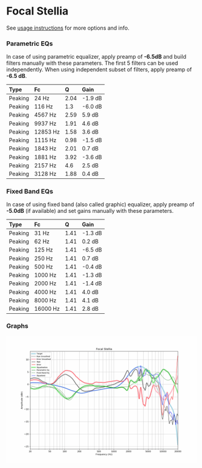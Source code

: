 # Focal Stellia
See [usage instructions](https://github.com/jaakkopasanen/AutoEq#usage) for more options and info.

### Parametric EQs
In case of using parametric equalizer, apply preamp of **-6.5dB** and build filters manually
with these parameters. The first 5 filters can be used independently.
When using independent subset of filters, apply preamp of **-6.5 dB**.

| Type    | Fc       |    Q | Gain    |
|:--------|:---------|:-----|:--------|
| Peaking | 24 Hz    | 2.04 | -1.9 dB |
| Peaking | 116 Hz   | 1.3  | -6.0 dB |
| Peaking | 4567 Hz  | 2.59 | 5.9 dB  |
| Peaking | 9937 Hz  | 1.91 | 4.6 dB  |
| Peaking | 12853 Hz | 1.58 | 3.6 dB  |
| Peaking | 1115 Hz  | 0.98 | -1.5 dB |
| Peaking | 1843 Hz  | 2.01 | 0.7 dB  |
| Peaking | 1881 Hz  | 3.92 | -3.6 dB |
| Peaking | 2157 Hz  | 4.6  | 2.5 dB  |
| Peaking | 3128 Hz  | 1.88 | 0.4 dB  |

### Fixed Band EQs
In case of using fixed band (also called graphic) equalizer, apply preamp of **-5.0dB**
(if available) and set gains manually with these parameters.

| Type    | Fc       |    Q | Gain    |
|:--------|:---------|:-----|:--------|
| Peaking | 31 Hz    | 1.41 | -1.3 dB |
| Peaking | 62 Hz    | 1.41 | 0.2 dB  |
| Peaking | 125 Hz   | 1.41 | -6.5 dB |
| Peaking | 250 Hz   | 1.41 | 0.7 dB  |
| Peaking | 500 Hz   | 1.41 | -0.4 dB |
| Peaking | 1000 Hz  | 1.41 | -1.3 dB |
| Peaking | 2000 Hz  | 1.41 | -1.4 dB |
| Peaking | 4000 Hz  | 1.41 | 4.0 dB  |
| Peaking | 8000 Hz  | 1.41 | 4.1 dB  |
| Peaking | 16000 Hz | 1.41 | 2.8 dB  |

### Graphs
![](./Focal%20Stellia.png)